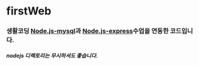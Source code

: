 # firstWeb
### 생활코딩 [Node.js-mysql](https://www.opentutorials.org/course/3347)과 [Node.js-express](https://www.opentutorials.org/course/3370)수업을 연동한 코드입니다. 
##### nodejs 디렉토리는 무시하셔도 좋습니다.
